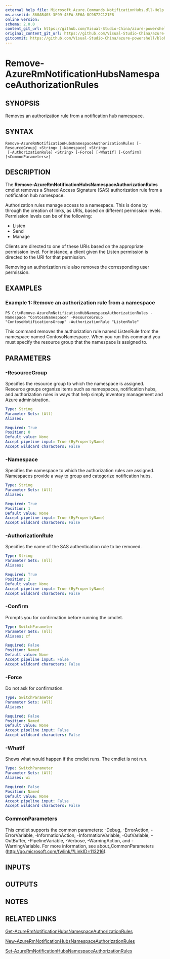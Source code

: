 ```yaml
---
external help file: Microsoft.Azure.Commands.NotificationHubs.dll-Help.xml
ms.assetid: 860AB403-3F99-45FA-8E6A-8C9872C121E8
online version:
schema: 2.0.0
content_git_url: https://github.com/Visual-Studio-China/azure-powershell/blob/3.6.0/src/ResourceManager/NotificationHubs/Commands.NotificationHubs/help/Remove-AzureRmNotificationHubsNamespaceAuthorizationRules.md
original_content_git_url: https://github.com/Visual-Studio-China/azure-powershell/blob/3.6.0/src/ResourceManager/NotificationHubs/Commands.NotificationHubs/help/Remove-AzureRmNotificationHubsNamespaceAuthorizationRules.md
gitcommit: https://github.com/Visual-Studio-China/azure-powershell/blob/94e42834e29c78cafba9e3f1e99e14af92561036
---
```


# Remove-AzureRmNotificationHubsNamespaceAuthorizationRules

## SYNOPSIS
Removes an authorization rule from a notification hub namespace.

## SYNTAX

```
Remove-AzureRmNotificationHubsNamespaceAuthorizationRules [-ResourceGroup] <String> [-Namespace] <String>
 [-AuthorizationRule] <String> [-Force] [-WhatIf] [-Confirm] [<CommonParameters>]
```

## DESCRIPTION
The **Remove-AzureRmNotificationHubsNamespaceAuthorizationRules** cmdlet removes a Shared Access Signature (SAS) authorization rule from a notification hub namespace.

Authorization rules manage access to a namespace.
This is done by through the creation of links, as URIs, based on different permission levels.
Permission levels can be of the following: 

- Listen
- Send
- Manage

Clients are directed to one of these URIs based on the appropriate permission level.
For instance, a client given the Listen permission is directed to the URI for that permission.

Removing an authorization rule also removes the corresponding user permission.

## EXAMPLES

### Example 1: Remove an authorization rule from a namespace
```
PS C:\>Remove-AzureRmNotificationHubNamespaceAuthorizationRules -Namespace "ContosoNamespace" -ResourceGroup "ContosoNotificationsGroup" -AuthorizationRule "ListenRule"
```

This command removes the authorization rule named ListenRule from the namespace named ContosoNamespace.
When you run this command you must specify the resource group that the namespace is assigned to.

## PARAMETERS

### -ResourceGroup
Specifies the resource group to which the namespace is assigned.
Resource groups organize items such as namespaces, notification hubs, and authorization rules in ways that help simply inventory management and Azure administration.

```yaml
Type: String
Parameter Sets: (All)
Aliases: 

Required: True
Position: 0
Default value: None
Accept pipeline input: True (ByPropertyName)
Accept wildcard characters: False
```

### -Namespace
Specifies the namespace to which the authorization rules are assigned.
Namespaces provide a way to group and categorize notification hubs.

```yaml
Type: String
Parameter Sets: (All)
Aliases: 

Required: True
Position: 1
Default value: None
Accept pipeline input: True (ByPropertyName)
Accept wildcard characters: False
```

### -AuthorizationRule
Specifies the name of the SAS authentication rule to be removed.

```yaml
Type: String
Parameter Sets: (All)
Aliases: 

Required: True
Position: 2
Default value: None
Accept pipeline input: True (ByPropertyName)
Accept wildcard characters: False
```

### -Confirm
Prompts you for confirmation before running the cmdlet.

```yaml
Type: SwitchParameter
Parameter Sets: (All)
Aliases: cf

Required: False
Position: Named
Default value: None
Accept pipeline input: False
Accept wildcard characters: False
```

### -Force
Do not ask for confirmation.

```yaml
Type: SwitchParameter
Parameter Sets: (All)
Aliases: 

Required: False
Position: Named
Default value: None
Accept pipeline input: False
Accept wildcard characters: False
```

### -WhatIf
Shows what would happen if the cmdlet runs. The cmdlet is not run.

```yaml
Type: SwitchParameter
Parameter Sets: (All)
Aliases: wi

Required: False
Position: Named
Default value: None
Accept pipeline input: False
Accept wildcard characters: False
```

### CommonParameters
This cmdlet supports the common parameters: -Debug, -ErrorAction, -ErrorVariable, -InformationAction, -InformationVariable, -OutVariable, -OutBuffer, -PipelineVariable, -Verbose, -WarningAction, and -WarningVariable. For more information, see about_CommonParameters (http://go.microsoft.com/fwlink/?LinkID=113216).

## INPUTS

## OUTPUTS

## NOTES

## RELATED LINKS

[Get-AzureRmNotificationHubsNamespaceAuthorizationRules](./Get-AzureRmNotificationHubsNamespaceAuthorizationRules.md)

[New-AzureRmNotificationHubsNamespaceAuthorizationRules](./New-AzureRmNotificationHubsNamespaceAuthorizationRules.md)

[Set-AzureRmNotificationHubsNamespaceAuthorizationRules](./Set-AzureRmNotificationHubsNamespaceAuthorizationRules.md)


